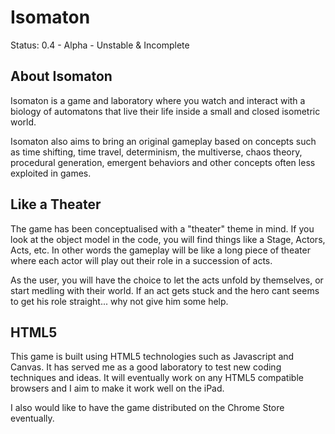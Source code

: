 # Isomaton

Status: 0.4 - Alpha - Unstable & Incomplete

## About Isomaton

Isomaton is a game and laboratory where you watch and interact with a biology of automatons that live their life inside a small and closed isometric world.

Isomaton also aims to bring an original gameplay based on concepts such as time shifting, time travel, determinism, the multiverse, chaos theory, procedural generation, emergent behaviors and other concepts often less exploited in games.

## Like a Theater

The game has been conceptualised with a "theater" theme in mind. If you look at the object model in the code, you will find things like a Stage, Actors, Acts, etc. In other words the gameplay will be like a long piece of theater where each actor will play out their role in a succession of acts.

As the user, you will have the choice to let the acts unfold by themselves, or start medling with their world. If an act gets stuck and the hero cant seems to get his role straight... why not give him some help.

## HTML5

This game is built using HTML5 technologies such as Javascript and Canvas. It has served me as a good laboratory to test new coding techniques and ideas. It will eventually work on any HTML5 compatible browsers and I aim to make it work well on the iPad.

I also would like to have the game distributed on the Chrome Store eventually.


